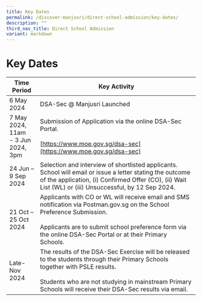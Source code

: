 ```yaml
---
title: Key Dates
permalink: /discover-manjusri/direct-school-admission/key-dates/
description: ""
third_nav_title: Direct School Admission
variant: markdown
---
```

# **Key Dates**
| Time Period | Key Activity | 
| -------- | -------- | 
|6 May 2024  |DSA-Sec @ Manjusri Launched  | 
|7 May 2024, 11am<br>- 3 Jun 2024, 3pm|Submission of Application via the online DSA-Sec Portal.<br><br>[https://www.moe.gov.sg/dsa-sec](https://www.moe.gov.sg/dsa-sec) |
|24 Jun – 9 Sep 2024|Selection and interview of shortlisted applicants. School will email or issue a letter stating the outcome of the application, (i) Confirmed Offer (CO), (ii) Wait List (WL) or (iii) Unsuccessful, by 12 Sep 2024.|
|21 Oct – 25 Oct 2024|Applicants with CO or WL will receive email and SMS notification via&nbsp;Postman.gov.sg on the School Preference Submission.<br><br>Applicants are to submit school preference form via the online DSA-Sec Portal or at their Primary Schools.|
|Late-Nov 2024|The results of the DSA-Sec Exercise will be released to the students through their Primary Schools together with PSLE results.<br><br>Students who are not studying in mainstream Primary Schools will receive their DSA-Sec results via email.|

